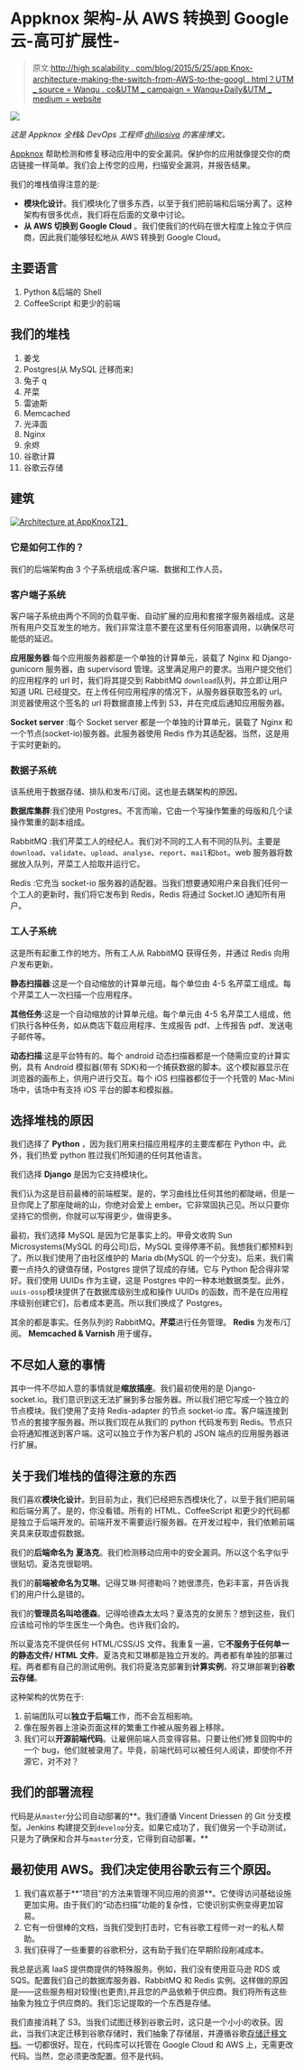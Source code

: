 # Appknox 架构-从 AWS 转换到 Google 云-高可扩展性-

> 原文:[http://high scalability . com/blog/2015/5/25/app Knox-architecture-making-the-switch-from-AWS-to-the-googl . html？UTM _ source = Wanqu . co&UTM _ campaign = Wanqu+Daily&UTM _ medium = website](http://highscalability.com/blog/2015/5/25/appknox-architecture-making-the-switch-from-aws-to-the-googl.html?utm_source=wanqu.co&utm_campaign=Wanqu+Daily&utm_medium=website)

![](../Images/2ab3836af16dc4a8c0191aacd62b0e46.png)

*这是 Appknox 全栈& DevOps 工程师 [dhilipsiva](http://dhilipsiva.com/) 的客座博文。*

[Appknox](https://www.appknox.com/) 帮助检测和修复移动应用中的安全漏洞。保护你的应用就像提交你的商店链接一样简单。我们会上传您的应用，扫描安全漏洞，并报告结果。

我们的堆栈值得注意的是:

*   **模块化设计**。我们模块化了很多东西，以至于我们把前端和后端分离了。这种架构有很多优点，我们将在后面的文章中讨论。
*   **从 AWS 切换到 Google Cloud** 。我们使我们的代码在很大程度上独立于供应商，因此我们能够轻松地从 AWS 转换到 Google Cloud。

## 主要语言

1.  Python &后端的 Shell
2.  CoffeeScript 和更少的前端

## 我们的堆栈

1.  姜戈
2.  Postgres(从 MySQL 迁移而来)
3.  兔子 q
4.  芹菜
5.  雷迪斯
6.  Memcached
7.  光泽面
8.  Nginx
9.  余烬
10.  谷歌计算
11.  谷歌云存储

## 建筑

[![Architecture at AppKnox](../Images/5df684f185c981a66de5905c90b17b2e.png)T2】](https://github.com/dhilipsiva/dhilipsiva.github.io/blob/source/images/architecture-at-appknox.jpg)

### 它是如何工作的？

我们的后端架构由 3 个子系统组成:客户端、数据和工作人员。

### 客户端子系统

客户端子系统由两个不同的负载平衡、自动扩展的应用和套接字服务器组成。这是所有用户交互发生的地方。我们非常注意不要在这里有任何阻塞调用，以确保尽可能低的延迟。

**应用服务器**:每个应用服务器都是一个单独的计算单元，装载了 Nginx 和 Django-gunicorn 服务器，由 supervisord 管理。这里满足用户的要求。当用户提交他们的应用程序的 url 时，我们将其提交到 RabbitMQ `download`队列，并立即让用户知道 URL 已经提交。在上传任何应用程序的情况下，从服务器获取签名的 url。浏览器使用这个签名的 url 将数据直接上传到 S3，并在完成后通知应用服务器。

**Socket server** :每个 Socket server 都是一个单独的计算单元，装载了 Nginx 和一个节点(socket-io)服务器。此服务器使用 Redis 作为其适配器。当然，这是用于实时更新的。

### 数据子系统

该系统用于数据存储、排队和发布/订阅。这也是去耦架构的原因。

**数据库集群**:我们使用 Postgres。不言而喻，它由一个写操作繁重的母版和几个读操作繁重的副本组成。

RabbitMQ :我们芹菜工人的经纪人。我们对不同的工人有不同的队列。主要是`download`、`validate`、`upload`、`analyse`、`report`、`mail`和`bot`。web 服务器将数据放入队列，芹菜工人拾取并运行它。

Redis :它充当 socket-io 服务器的适配器。当我们想要通知用户来自我们任何一个工人的更新时，我们将它发布到 Redis，Redis 将通过 Socket.IO 通知所有用户。

### 工人子系统

这是所有起重工作的地方。所有工人从 RabbitMQ 获得任务，并通过 Redis 向用户发布更新。

**静态扫描器**:这是一个自动缩放的计算单元组。每个单位由 4-5 名芹菜工组成。每个芹菜工人一次扫描一个应用程序。

**其他任务**:这是一个自动缩放的计算单元组。每个单元由 4-5 名芹菜工人组成，他们执行各种任务，如从商店下载应用程序、生成报告 pdf、上传报告 pdf、发送电子邮件等。

**动态扫描**:这是平台特有的。每个 android 动态扫描器都是一个随需应变的计算实例，具有 Android 模拟器(带有 SDK)和一个捕获数据的脚本。这个模拟器显示在浏览器的画布上，供用户进行交互。每个 iOS 扫描器都位于一个托管的 Mac-Mini 场中，该场中有支持 iOS 平台的脚本和模拟器。

## 选择堆栈的原因

我们选择了 **Python** ，因为我们用来扫描应用程序的主要库都在 Python 中。此外，我们热爱 python 胜过我们所知道的任何其他语言。

我们选择 **Django** 是因为它支持模块化。

我们认为这是目前最棒的前端框架。是的，学习曲线比任何其他的都陡峭，但是一旦你爬上了那座陡峭的山，你绝对会爱上 ember。它非常固执己见。所以只要你坚持它的惯例，你就可以写得更少，做得更多。

最初，我们选择 MySQL 是因为它是事实上的。甲骨文收购 Sun Microsystems(MySQL 的母公司)后，MySQL 变得停滞不前。我想我们都预料到了。所以我们使用了由社区维护的 Maria db(MySQL 的一个分支)。后来，我们需要一点持久的键值存储，Postgres 提供了现成的存储。它与 Python 配合得非常好。我们使用 UUIDs 作为主键，这是 Postgres 中的一种本地数据类型。此外，`uuis-ossp`模块提供了在数据库级别生成和操作 UUIDs 的函数，而不是在应用程序级别创建它们，后者成本更高。所以我们换成了 Postgres。

其余的都是事实。任务队列的 RabbitMQ。**芹菜**进行任务管理。 **Redis** 为发布/订阅。 **Memcached & Varnish** 用于缓存。

## 不尽如人意的事情

其中一件不尽如人意的事情就是**缩放插座**。我们最初使用的是 Django-socket.io。我们意识到这无法扩展到多台服务器。所以我们把它写成一个独立的节点模块。我们使用了支持 Redis-adapter 的节点 socket-io 库。客户端连接到节点的套接字服务器。所以我们现在从我们的 python 代码发布到 Redis。节点只会将通知推送到客户端。这可以独立于作为客户机的 JSON 端点的应用服务器进行扩展。

## 关于我们堆栈的值得注意的东西

我们喜欢**模块化设计**。到目前为止，我们已经把东西模块化了，以至于我们把前端和后端分离了。是的，你没看错。所有的 HTML、CoffeeScript 和更少的代码都是独立于后端开发的。前端开发不需要运行服务器。在开发过程中，我们依赖前端夹具来获取虚假数据。

我们的**后端命名为** **夏洛克**。我们检测移动应用中的安全漏洞。所以这个名字似乎很贴切。夏洛克很聪明。

我们的**前端被命名为艾琳**。记得艾琳·阿德勒吗？她很漂亮，色彩丰富，并告诉我们的用户什么是错的。

我们的**管理员名叫哈德森**。记得哈德森太太吗？夏洛克的女房东？想到这些，我们应该给可怜的华生医生一个角色。也许我们会的。

所以夏洛克不提供任何 HTML/CSS/JS 文件。我重复一遍，它**不服务于任何单一的静态文件/ HTML 文件**。夏洛克和艾琳都是独立开发的。两者都有单独的部署过程。两者都有自己的测试用例。我们将夏洛克部署到**计算实例**，将艾琳部署到**谷歌云存储**。

这种架构的优势在于:

1.  前端团队可以**独立于后端**工作，而不会互相影响。
2.  像在服务器上渲染页面这样的繁重工作被从服务器上移除。
3.  我们可以**开源前端代码**。让雇佣前端人员变得容易。只要让他们修复回购中的一个 bug，他们就被录用了。毕竟，前端代码可以被任何人阅读，即使你不开源它，对不对？

## 我们的部署流程

代码是从`master`分公司自动部署的**。我们遵循 Vincent Driessen 的 Git 分支模型。Jenkins 构建提交到`develop`分支。如果它成功了，我们做另一个手动测试，只是为了确保和合并与`master`分支，它得到自动部署。**

## 最初使用 AWS。我们决定使用谷歌云有三个原因。

1.  我们喜欢基于**“项目”的方法来管理不同应用的资源**。它使得访问基础设施更加实用。由于我们的“动态扫描”功能的复杂性，它使识别实例变得更加容易。
2.  它有一份很棒的文档，当我们受到打击时，它有谷歌工程师一对一的私人帮助。
3.  我们获得了一些重要的谷歌积分，这有助于我们在早期阶段削减成本。

我总是远离 IaaS 提供商提供的特殊服务。例如，我们没有使用亚马逊 RDS 或 SQS。配置我们自己的数据库服务器、RabbitMQ 和 Redis 实例。这样做的原因是——这些服务相对较慢(也更贵),并且您的产品依赖于供应商。我们将所有这些抽象为独立于供应商的。我们忘记提取的一个东西是存储。

我们直接消耗了 S3。当我们试图迁移到谷歌云时，这只是一个小小的收获。因此，当我们决定迁移到谷歌存储时，我们抽象了存储层，并遵循谷歌[存储迁移文档](https://cloud.google.com/storage/docs/migrating)。一切都很好。现在，代码库可以托管在 Google Cloud 和 AWS 上，无需更改代码。当然，您必须更改配置。但不是代码。